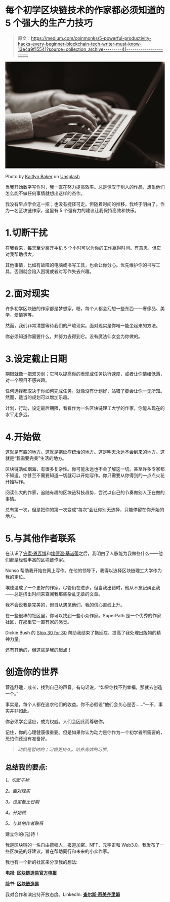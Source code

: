 # 每个初学区块链技术的作家都必须知道的 5 个强大的生产力技巧

> 原文：<https://medium.com/coinmonks/5-powerful-productivity-hacks-every-beginner-blockchain-tech-writer-must-know-13e4a9f15541?source=collection_archive---------41----------------------->

![](img/3e15804627260b33e3b4adcb929f30f0.png)

Photo by [Kaitlyn Baker](https://unsplash.com/@kaitlynbaker?utm_source=medium&utm_medium=referral) on [Unsplash](https://unsplash.com?utm_source=medium&utm_medium=referral)

当我开始数字写作时，我一直在努力提高效率。总是惊叹于别人的作品，想象他们怎么能不做任何事情就想出这样的杰作。

我没有早点学会这一招；也没有捷径可走。但随着时间的推移，我终于明白了。作为一名区块链作家，这里有 5 个强有力的建议让我保持高效和快乐。

# 1.切断干扰

在我看来，每天至少离开手机 5 个小时可以为你的工作赢得时间。有意思，但它对我帮助很大。

其他事情，比如有故障的电脑或书写工具，也会让你分心。优先维护你的书写工具，否则就会陷入困境或者对写作失去兴趣。

# 2.面对现实

许多初学区块链的作家都是梦想家。嗯，每个人都会幻想一些东西——奢侈品、美学、爱情等等。

然而，我们非常清楚等待我们的严峻现实。面对现实是你唯一能坐起来的方法。

你必须知道你需要什么，并努力去得到它。没有魔法仙女会为你做的。

# 3.设定截止日期

期限就像一把双刃剑；它可以提高你的表现或任务执行速度，或者让你情绪低落，对一个项目不感兴趣。

任何选择都取决于你如何完成任务。就像没有计划好，站错了脚会让你一无所知。然而，适当的规划可以增加乐趣。

计划，行动，设定最后期限，看看作为一名区块链理工大学的作家，你能从现在的水平走多远。

# 4.开始做

这就是有趣的地方。这就是拖延症统治的地方。这是明天永远不会到来的地方。这就是“我需要完美”生活的地方。

区块链浩如烟海，有很多复杂性。你可能永远也不会了解这一切。甚至许多专家都不知道。你甚至不需要知道一切就可以开始写作。你只需要从你得到的一点点火花开始写作。

阅读伟大的作家，追随有趣的区块链科技趋势，尝试以自己的节奏做别人正在做的事情。

总有第一次，但是把你的第一次变成“每次”会让你别无选择，只能停留在你开始的地方。

# 5.与其他作者联系

在认识了[农索·恩瓦博](https://ng.linkedin.com/in/nwagbononso)和[埃德温·基诺蒂](https://ke.linkedin.com/in/edwin-kinoti-researcher-writer)之后，我明白了人脉能为我做些什么——他们都是经验丰富的区块链作家。

Nonso 帮助我开始在网上写作。在他的领导下，我得以选择区块链理工大学作为我的定位。

埃德温成了一个更好的作家。尽管仍在进步，但当我出错时，他从不忘记纠正我——总是挤出时间来查阅我那些杂乱无章的文章。

我不会说我是完美的，但自从遇见他们，我的信心直线上升。

在一些很棒的社区里，你可以找到一些小众作家。SuperPath 是一个优秀的作家社区，在那里它一直有家的感觉。

Dickie Bush 的 [Ship 30 for 30](https://www.ship30for30.com/) 帮助我结束了拖延症，提高了我处理出版物的精神力量。

还有其他的，但这些是我的起点！

# 创造你的世界

营造舒适，成长，找到自己的声音。有句话说，“如果你找不到幸福，那就去创造一个。”

事实是，每个人都在追求他们的收益。你不必假设“他们会关心是否……”—不，事实并非如此。

你必须学会适应，成为权威。人们会因此而尊敬你。

记住，你的心理健康很重要。但是如果你认为动力是你作为一个初学者所需要的，恐怕你还没有准备好。

> *动机是暂时的；习惯更持久。培养高效的习惯。*

## **总结我的要点:**

*1。切断干扰*

*2。面对现实*

*3。设定截止日期*

*4。开始做*

*5。与其他作者联系*

建立你的(元)诗！

我是区块链的一名自由撰稿人，报道加密、NFT、元宇宙和 Web3.0。我发布了一些区块链的好建议，旨在帮助同行和未来的小众作家。

我也有一个新的社区来分享我的想法:

**电报:** [**区块链造易官方电报**](https://t.me/+qKbrgOZ-YOszZDVk)

**脸书:** [**区块链造易**](https://www.facebook.com/groups/349288577112408/?ref=share)

我对合作和演出持开放态度。LinkedIn: [**查尔斯·奇美齐里姆**](https://ng.linkedin.com/in/charles-chimezirim-94a9a0209)